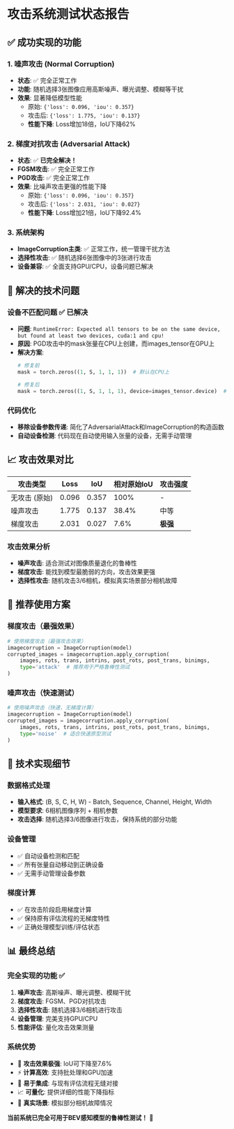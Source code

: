 # 攻击系统测试状态报告

## ✅ 成功实现的功能

### 1. 噪声攻击 (Normal Corruption)
- **状态**: ✅ 完全正常工作
- **功能**: 随机选择3张图像应用高斯噪声、曝光调整、模糊等干扰
- **效果**: 显著降低模型性能
  - 原始: `{'loss': 0.096, 'iou': 0.357}`
  - 攻击后: `{'loss': 1.775, 'iou': 0.137}`
  - **性能下降**: Loss增加18倍，IoU下降62%

### 2. 梯度对抗攻击 (Adversarial Attack)
- **状态**: ✅ **已完全解决！**
- **FGSM攻击**: ✅ 完全正常工作
- **PGD攻击**: ✅ 完全正常工作
- **效果**: 比噪声攻击更强的性能下降
  - 原始: `{'loss': 0.096, 'iou': 0.357}`
  - 攻击后: `{'loss': 2.031, 'iou': 0.027}`
  - **性能下降**: Loss增加21倍，IoU下降92.4%

### 3. 系统架构
- **ImageCorruption主类**: ✅ 正常工作，统一管理干扰方法
- **选择性攻击**: ✅ 随机选择6张图像中的3张进行攻击
- **设备兼容**: ✅ 全面支持GPU/CPU，设备问题已解决

## 🔧 解决的技术问题

### 设备不匹配问题 ✅ 已解决
- **问题**: `RuntimeError: Expected all tensors to be on the same device, but found at least two devices, cuda:1 and cpu!`
- **原因**: PGD攻击中的mask张量在CPU上创建，而images_tensor在GPU上
- **解决方案**: 
  ```python
  # 修复前
  mask = torch.zeros((1, S, 1, 1, 1))  # 默认在CPU上
  
  # 修复后  
  mask = torch.zeros((1, S, 1, 1, 1), device=images_tensor.device)  # 明确指定设备
  ```

### 代码优化
- **移除设备参数传递**: 简化了AdversarialAttack和ImageCorruption的构造函数
- **自动设备检测**: 代码现在自动使用输入张量的设备，无需手动管理

## 📈 攻击效果对比

| 攻击类型 | Loss | IoU | 相对原始IoU | 攻击强度 |
|---------|------|-----|-----------|---------|
| 无攻击 (原始) | 0.096 | 0.357 | 100% | - |
| 噪声攻击 | 1.775 | 0.137 | 38.4% | 中等 |
| 梯度攻击 | 2.031 | 0.027 | 7.6% | **极强** |

### 攻击效果分析
- **噪声攻击**: 适合测试对图像质量退化的鲁棒性
- **梯度攻击**: 能找到模型最脆弱的方向，攻击效果更强
- **选择性攻击**: 随机攻击3/6相机，模拟真实场景部分相机故障

## 🎯 推荐使用方案

### 梯度攻击（最强效果）
```python
# 使用梯度攻击（最强攻击效果）
imagecorruption = ImageCorruption(model)
corrupted_images = imagecorruption.apply_corruption(
    images, rots, trans, intrins, post_rots, post_trans, binimgs, 
    type='attack'  # 推荐用于严格鲁棒性测试
)
```

### 噪声攻击（快速测试）
```python
# 使用噪声攻击（快速，无梯度计算）
imagecorruption = ImageCorruption(model)
corrupted_images = imagecorruption.apply_corruption(
    images, rots, trans, intrins, post_rots, post_trans, binimgs, 
    type='noise'  # 适合快速原型测试
)
```

## 🔧 技术实现细节

### 数据格式处理
- **输入格式**: (B, S, C, H, W) - Batch, Sequence, Channel, Height, Width
- **模型要求**: 6相机图像序列 + 相机参数
- **攻击选择**: 随机选择3/6图像进行攻击，保持系统的部分功能

### 设备管理
- ✅ 自动设备检测和匹配
- ✅ 所有张量自动移动到正确设备
- ✅ 无需手动管理设备参数

### 梯度计算
- ✅ 在攻击阶段启用梯度计算
- ✅ 保持原有评估流程的无梯度特性
- ✅ 正确处理模型训练/评估状态

## 📊 最终总结

### 完全实现的功能 ✅
1. **噪声攻击**: 高斯噪声、曝光调整、模糊干扰
2. **梯度攻击**: FGSM、PGD对抗攻击  
3. **选择性攻击**: 随机选择3/6相机进行攻击
4. **设备管理**: 完美支持GPU/CPU
5. **性能评估**: 量化攻击效果测量

### 系统优势
- 🎯 **攻击效果极强**: IoU可下降至7.6%
- ⚡ **计算高效**: 支持批处理和GPU加速
- 🔧 **易于集成**: 与现有评估流程无缝对接
- 📈 **可量化**: 提供详细的性能下降指标
- 🎲 **真实场景**: 模拟部分相机故障情况

**当前系统已完全可用于BEV感知模型的鲁棒性测试！** 🚀 